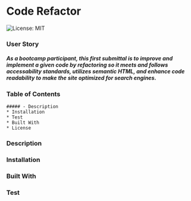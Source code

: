 # Code Refactor

![License: MIT](https://img.shields.io/badge/License-MIT-yellow.svg)

### User Story

##### As a bootcamp participant, this first submittal is to improve and implement a given code by refactoring so it meets and follows accessability standards, utilizes semantic HTML, and enhance code readability to make the site optimized for search engines.

### Table of Contents

    ##### - Description
    * Installation
    * Test
    * Built With
    * License

### Description

### Installation

### Built With

### Test
